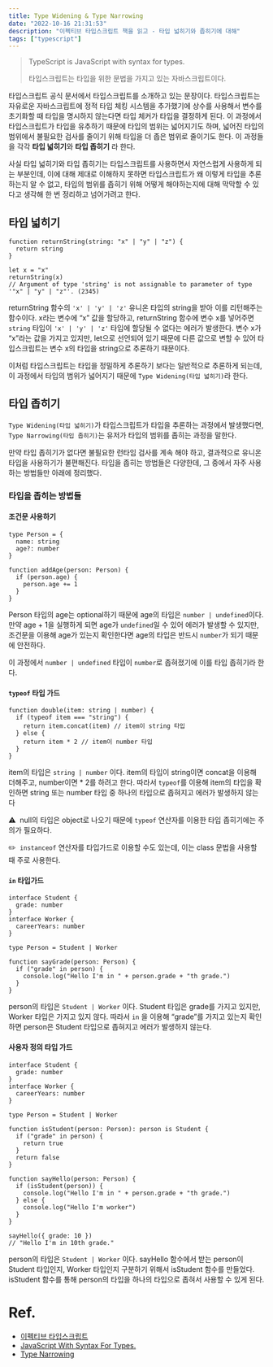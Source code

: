 ```yaml
---
title: Type Widening & Type Narrowing
date: "2022-10-16 21:31:53"
description: "이펙티브 타입스크립트 책을 읽고 - 타입 넓히기와 좁히기에 대해"
tags: ["typescript"]
---
```


> TypeScript is JavaScript with syntax for types.
>
> 타입스크립트는 타입을 위한 문법을 가지고 있는 자바스크립트이다.

타입스크립트 공식 문서에서 타입스크립트를 소개하고 있는 문장이다. 타입스크립트는 자유로운 자바스크립트에 정적 타입 체킹 시스템을 추가했기에 상수를 사용해서 변수를 초기화할 때 타입을 명시하지 않는다면 타입 체커가 타입을 결정하게 된다. 이 과정에서 타입스크립트가 타입을 유추하기 때문에 타입의 범위는 넓어지기도 하며, 넓어진 타입의 범위에서 불필요한 검사를 줄이기 위해 타입을 더 좁은 범위로 줄이기도 한다. 이 과정들을 각각 **타입 넓히기**와 **타입 좁히기** 라 한다.

사실 타입 넓히기와 타입 좁히기는 타입스크립트를 사용하면서 자연스럽게 사용하게 되는 부분인데, 이에 대해 제대로 이해하지 못하면 타입스크립트가 왜 이렇게 타입을 추론하는지 알 수 없고, 타입의 범위를 좁히기 위해 어떻게 해야하는지에 대해 막막할 수 있다고 생각해 한 번 정리하고 넘어가려고 한다.

## 타입 넓히기

```tsx
function returnString(string: "x" | "y" | "z") {
  return string
}

let x = "x"
returnString(x)
// Argument of type 'string' is not assignable to parameter of type '"x" | "y" | "z"'. (2345)
```

returnString 함수의 `'x' | 'y' | 'z'` 유니온 타입의 string을 받아 이를 리턴해주는 함수이다. x라는 변수에 “x” 값을 할당하고, returnString 함수에 변수 x를 넣어주면 `string` 타입이 `'x' | 'y' | 'z'` 타입에 할당될 수 없다는 에러가 발생한다. 변수 x가 “x”라는 값을 가지고 있지만, let으로 선언되어 있기 때문에 다른 값으로 변할 수 있어 타입스크립트는 변수 x의 타입을 string으로 추론하기 때문이다.

이처럼 타입스크립트는 타입을 정밀하게 추론하기 보다는 일반적으로 추론하게 되는데, 이 과정에서 타입의 범위가 넓어지기 때문에 `Type Widening(타입 넓히기)`라 한다.

## 타입 좁히기

`Type Widening(타입 넓히기)`가 타입스크립트가 타입을 추론하는 과정에서 발생했다면, `Type Narrowing(타입 좁히기)`는 유저가 타입의 범위를 좁히는 과정을 말한다.

만약 타입 좁히기가 없다면 불필요한 런타임 검사를 계속 해야 하고, 결과적으로 유니온 타입을 사용하기가 불편해진다. 타입을 좁히는 방법들은 다양한데, 그 중에서 자주 사용하는 방법들만 아래에 정리했다.

### 타입을 좁히는 방법들

#### 조건문 사용하기

```tsx
type Person = {
  name: string
  age?: number
}

function addAge(person: Person) {
  if (person.age) {
    person.age += 1
  }
}
```

Person 타입의 age는 optional하기 때문에 age의 타입은 `number | undefined`이다. 만약 age + 1을 실행하게 되면 age가 `undefined`일 수 있어 에러가 발생할 수 있지만, 조건문을 이용해 age가 있는지 확인한다면 age의 타입은 반드시 `number`가 되기 때문에 안전하다.

이 과정에서 `number | undefined` 타입이 `number`로 좁혀졌기에 이를 타입 좁히기라 한다.

#### `typeof` 타입 가드

```tsx
function double(item: string | number) {
  if (typeof item === "string") {
    return item.concat(item) // item이 string 타입
  } else {
    return item * 2 // item이 number 타입
  }
}
```

item의 타입은 `string | number` 이다. item의 타입이 string이면 concat을 이용해 더해주고, number이면 \* 2를 하려고 한다. 따라서 `typeof`를 이용해 item의 타입을 확인하면 string 또는 number 타입 중 하나의 타입으로 좁혀지고 에러가 발생하지 않는다

⚠️  null의 타입은 object로 나오기 때문에 `typeof` 연산자를 이용한 타입 좁히기에는 주의가 필요하다.

✏️  `instanceof` 연산자를 타입가드로 이용할 수도 있는데, 이는 class 문법을 사용할 때 주로 사용한다.

#### `in` 타입가드

```tsx
interface Student {
  grade: number
}
interface Worker {
  careerYears: number
}

type Person = Student | Worker

function sayGrade(person: Person) {
  if ("grade" in person) {
    console.log("Hello I'm in " + person.grade + "th grade.")
  }
}
```

person의 타입은 `Student | Worker` 이다. Student 타입은 grade를 가지고 있지만, Worker 타입은 가지고 있지 않다. 따라서 `in` 을 이용해 “grade”를 가지고 있는지 확인하면 person은 Student 타입으로 좁혀지고 에러가 발생하지 않는다.

#### 사용자 정의 타입 가드

```tsx
interface Student {
  grade: number
}
interface Worker {
  careerYears: number
}

type Person = Student | Worker

function isStudent(person: Person): person is Student {
  if ("grade" in person) {
    return true
  }
  return false
}

function sayHello(person: Person) {
  if (isStudent(person)) {
    console.log("Hello I'm in " + person.grade + "th grade.")
  } else {
    console.log("Hello I'm worker")
  }
}

sayHello({ grade: 10 })
// "Hello I'm in 10th grade."
```

person의 타입은 `Student | Worker` 이다. sayHello 함수에서 받는 person이 Student 타입인지, Worker 타입인지 구분하기 위해서 isStudent 함수를 만들었다. isStudent 함수를 통해 person의 타입을 하나의 타입으로 좁혀서 사용할 수 있게 된다.

# Ref.

- [이펙티브 타입스크립트](https://product.kyobobook.co.kr/detail/S000001033114)
- [JavaScript With Syntax For Types.](https://www.typescriptlang.org/)
- [Type Narrowing](https://medium.com/nodejs-server/type-narrowing-ts-f62fc28f413f)
